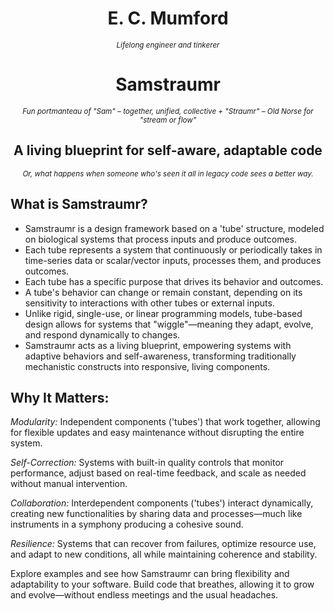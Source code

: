 <h1 align="center">E. C. Mumford</h1>
<p align="center"><i><small>Lifelong engineer and tinkerer</small></i></p>

<h1 align="center">Samstraumr</h1>
<p align="center"><i><small>Fun portmanteau of "Sam" – together, unified, collective + "Straumr" – Old Norse for "stream or flow"</small></i></p>

<h2 align="center">A living blueprint for self-aware, adaptable code</h2>
<p align="center"><i><small>Or, what happens when someone who's seen it all in legacy code sees a better way.</small></i></p>

## What is Samstraumr?

* Samstraumr is a design framework based on a 'tube' structure, modeled on biological systems that process inputs and produce outcomes.
* Each tube represents a system that continuously or periodically takes in time-series data or scalar/vector inputs, processes them, and produces outcomes.
* Each tube has a specific purpose that drives its behavior and outcomes.
* A tube's behavior can change or remain constant, depending on its sensitivity to interactions with other tubes or external inputs.
* Unlike rigid, single-use, or linear programming models, tube-based design allows for systems that "wiggle"—meaning they adapt, evolve, and respond dynamically to changes. 
* Samstraumr acts as a living blueprint, empowering systems with adaptive behaviors and self-awareness, transforming traditionally mechanistic constructs into responsive, living components.

## Why It Matters:

*Modularity:* Independent components ('tubes') that work together, allowing for flexible updates and easy maintenance without disrupting the entire system.

*Self-Correction:* Systems with built-in quality controls that monitor performance, adjust based on real-time feedback, and scale as needed without manual intervention.

*Collaboration:* Interdependent components ('tubes') interact dynamically, creating new functionalities by sharing data and processes—much like instruments in a symphony producing a cohesive sound.

*Resilience:* Systems that can recover from failures, optimize resource use, and adapt to new conditions, all while maintaining coherence and stability.

Explore examples and see how Samstraumr can bring flexibility and adaptability to your software. 
Build code that breathes, allowing it to grow and evolve—without endless meetings and the usual headaches.
